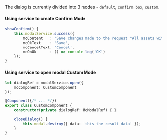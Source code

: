 The dialog is currently divided into 3 modes - `default`, `confirm box`, `custom`.


#### Using service to create Confirm Mode

```ts
showConfirm() {
    this.modalService.success({
        mcContent   : 'Save changes made to the request "All assets with Windows"?',
        mcOkText    : 'Save',
        mcCancelText: 'Cancel',
        mcOnOk      : () => console.log('OK')
    });
}
```

#### Using service to open modal Custom Mode

```ts
let dialogRef = modalService.open({
    mcComponent: CustomComponent
});
```

```ts
@Component({/* ... */})
export class CustomComponent {
    constructor(private dialogRef: McModalRef) { }

    closeDialog() {
        this.modal.destroy({ data: 'this the result data' });
    }
}
```